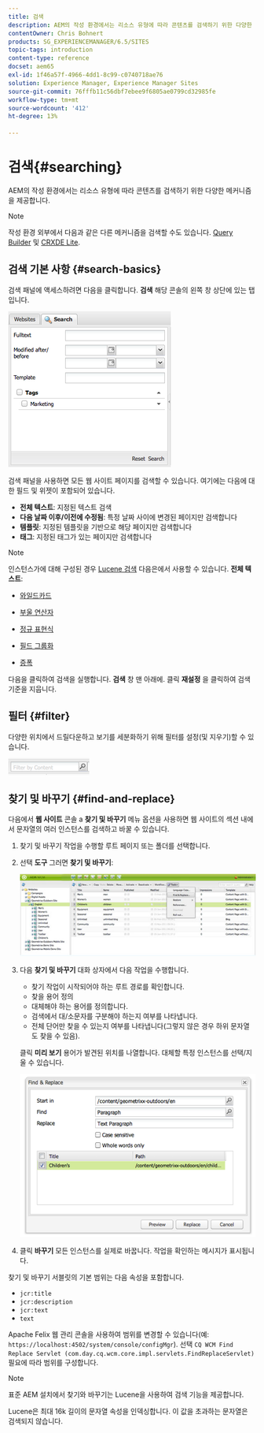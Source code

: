 ```yaml
---
title: 검색
description: AEM의 작성 환경에서는 리소스 유형에 따라 콘텐츠를 검색하기 위한 다양한 메커니즘을 제공합니다.
contentOwner: Chris Bohnert
products: SG_EXPERIENCEMANAGER/6.5/SITES
topic-tags: introduction
content-type: reference
docset: aem65
exl-id: 1f46a57f-4966-4dd1-8c99-c0740718ae76
solution: Experience Manager, Experience Manager Sites
source-git-commit: 76fffb11c56dbf7ebee9f6805ae0799cd32985fe
workflow-type: tm+mt
source-wordcount: '412'
ht-degree: 13%

---
```


# 검색{#searching}

AEM의 작성 환경에서는 리소스 유형에 따라 콘텐츠를 검색하기 위한 다양한 메커니즘을 제공합니다.

>[!NOTE]
>
>작성 환경 외부에서 다음과 같은 다른 메커니즘을 검색할 수도 있습니다. [Query Builder](/help/sites-developing/querybuilder-api.md) 및 [CRXDE Lite](/help/sites-developing/developing-with-crxde-lite.md).

## 검색 기본 사항 {#search-basics}

검색 패널에 액세스하려면 다음을 클릭합니다. **검색** 해당 콘솔의 왼쪽 창 상단에 있는 탭입니다.

![chlimage_1-101](assets/chlimage_1-101.png)

검색 패널을 사용하면 모든 웹 사이트 페이지를 검색할 수 있습니다. 여기에는 다음에 대한 필드 및 위젯이 포함되어 있습니다.

* **전체 텍스트**: 지정된 텍스트 검색
* **다음 날짜 이후/이전에 수정됨**: 특정 날짜 사이에 변경된 페이지만 검색합니다
* **템플릿**: 지정된 템플릿을 기반으로 해당 페이지만 검색합니다
* **태그**: 지정된 태그가 있는 페이지만 검색합니다

>[!NOTE]
>
>인스턴스가에 대해 구성된 경우 [Lucene 검색](/help/sites-deploying/queries-and-indexing.md) 다음은에서 사용할 수 있습니다. **전체 텍스트**:
>
>* [와일드카드](https://lucene.apache.org/core/5_3_1/queryparser/org/apache/lucene/queryparser/classic/package-summary.html#Wildcard_Searches)
>* [부울 연산자](https://lucene.apache.org/core/5_3_1/queryparser/org/apache/lucene/queryparser/classic/package-summary.html#Boolean_operators)
>
>* [정규 표현식](https://lucene.apache.org/core/5_3_1/queryparser/org/apache/lucene/queryparser/classic/package-summary.html#Regexp_Searches)
>* [필드 그룹화](https://lucene.apache.org/core/5_3_1/queryparser/org/apache/lucene/queryparser/classic/package-summary.html#Field_Grouping)
>* [증폭](https://lucene.apache.org/core/5_3_1/queryparser/org/apache/lucene/queryparser/classic/package-summary.html#Boosting_a_Term)
>

다음을 클릭하여 검색을 실행합니다. **검색** 창 맨 아래에. 클릭 **재설정** 을 클릭하여 검색 기준을 지웁니다.

## 필터 {#filter}

다양한 위치에서 드릴다운하고 보기를 세분화하기 위해 필터를 설정(및 지우기)할 수 있습니다.

![chlimage_1-102](assets/chlimage_1-102.png)

## 찾기 및 바꾸기 {#find-and-replace}

다음에서 **웹 사이트** 콘솔 a **찾기 및 바꾸기** 메뉴 옵션을 사용하면 웹 사이트의 섹션 내에서 문자열의 여러 인스턴스를 검색하고 바꿀 수 있습니다.

1. 찾기 및 바꾸기 작업을 수행할 루트 페이지 또는 폴더를 선택합니다.
1. 선택 **도구** 그러면 **찾기 및 바꾸기**:

   ![screen_shot_2012-02-15at120346pm](assets/screen_shot_2012-02-15at120346pm.png)

1. 다음 **찾기 및 바꾸기** 대화 상자에서 다음 작업을 수행합니다.

   * 찾기 작업이 시작되어야 하는 루트 경로를 확인합니다.
   * 찾을 용어 정의
   * 대체해야 하는 용어를 정의합니다.
   * 검색에서 대/소문자를 구분해야 하는지 여부를 나타냅니다.
   * 전체 단어만 찾을 수 있는지 여부를 나타냅니다(그렇지 않은 경우 하위 문자열도 찾을 수 있음).

   클릭 **미리 보기** 용어가 발견된 위치를 나열합니다. 대체할 특정 인스턴스를 선택/지울 수 있습니다.

   ![screen_shot_2012-02-15at120719pm](assets/screen_shot_2012-02-15at120719pm.png)

1. 클릭 **바꾸기** 모든 인스턴스를 실제로 바꿉니다. 작업을 확인하는 메시지가 표시됩니다.

찾기 및 바꾸기 서블릿의 기본 범위는 다음 속성을 포함합니다.

* `jcr:title`
* `jcr:description`
* `jcr:text`
* `text`

Apache Felix 웹 관리 콘솔을 사용하여 범위를 변경할 수 있습니다(예: `https://localhost:4502/system/console/configMgr`). 선택 `CQ WCM Find Replace Servlet (com.day.cq.wcm.core.impl.servlets.FindReplaceServlet)` 필요에 따라 범위를 구성합니다.

>[!NOTE]
>
>표준 AEM 설치에서 찾기와 바꾸기는 Lucene을 사용하여 검색 기능을 제공합니다.
>
>Lucene은 최대 16k 길이의 문자열 속성을 인덱싱합니다. 이 값을 초과하는 문자열은 검색되지 않습니다.
